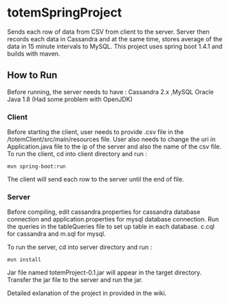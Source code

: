 # totemSpringProject
Sends each row of data from CSV from client to the server.
Server then records each data in Cassandra and at the same time, stores average of the data in 15 minute intervals to MySQL.
This project uses spring boot 1.4.1 and builds with maven.

## How to Run
Before running, the server needs to have :
  Cassandra 2.x
  ,MySQL
  Oracle Java 1.8 (Had some problem with OpenJDK)

### Client
Before starting the client, user needs to provide .csv file in the /totemClient/src/main/resources file.
User also needs to change the uri in Application.java file to the ip of the server and also the name of the csv file.
To run the client, cd into client directory and run :
```
mvn spring-boot:run
```
The client will send each row to the server until the end of file.

### Server
Before compiling, edit cassandra.properties for cassandra database connection and application.properties for mysql database connection.
Run the queries in the tableQueries file to set up table in each database.
c.cql for cassandra and m.sql for mysql.

To run the server, cd into server directory and run :
```
mvn install
```
Jar file named totemProject-0.1.jar will appear in the target directory.
Transfer the jar file to the server and run the jar.

Detailed exlanation of the project in provided in the wiki.
